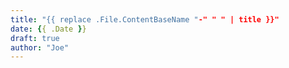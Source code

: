 ```yaml
---
title: "{{ replace .File.ContentBaseName "-" " " | title }}"
date: {{ .Date }}
draft: true
author: "Joe"
---
```

